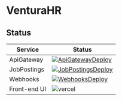 # VenturaHR

## Status
| Service | Status |
|---------|--------|
| ApiGateway | [![ApiGatewayDeploy](https://github.com/fabioper/VenturaHR/actions/workflows/api-gateway.yml/badge.svg)](https://github.com/fabioper/VenturaHR/actions/workflows/api-gateway.yml) |
| JobPostings | [![JobPostingsDeploy](https://github.com/fabioper/VenturaHR/actions/workflows/jobpostings.yml/badge.svg)](https://github.com/fabioper/VenturaHR/actions/workflows/jobpostings.yml) |
| Webhooks | [![WebhooksDeploy](https://github.com/fabioper/VenturaHR/actions/workflows/webhooks.yml/badge.svg)](https://github.com/fabioper/VenturaHR/actions/workflows/webhooks.yml) |
| Front-end UI | ![vercel](https://vercelbadge.vercel.app/api/fabioper/VenturaHR?style=plastic) |
